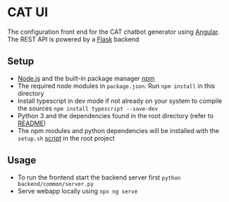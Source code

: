 # CAT UI

The configuration front end for the CAT chatbot generator using [Angular](https://angular.io).
The REST API is powered by a [Flask](https://palletsprojects.com/p/flask/) backend

## Setup

- [Node.js](https://nodejs.org/en/) and the built-in package manager [npm](https://npmjs.com)
- The required node modules in `package.json`. Run `npm install` in this directory
- Install typescript in dev mode if not already on your system to compile the sources `npm install typescript --save-dev`
- Python 3 and the dependencies found in the root directory (refer to [README](../README.md))
- The npm modules and python dependencies will be installed with the `setup.sh` [script](../setup.sh) in the root project

## Usage
- To run the frontend start the backend server first `python backend/common/server.py`
- Serve webapp locally using `npx ng serve`
